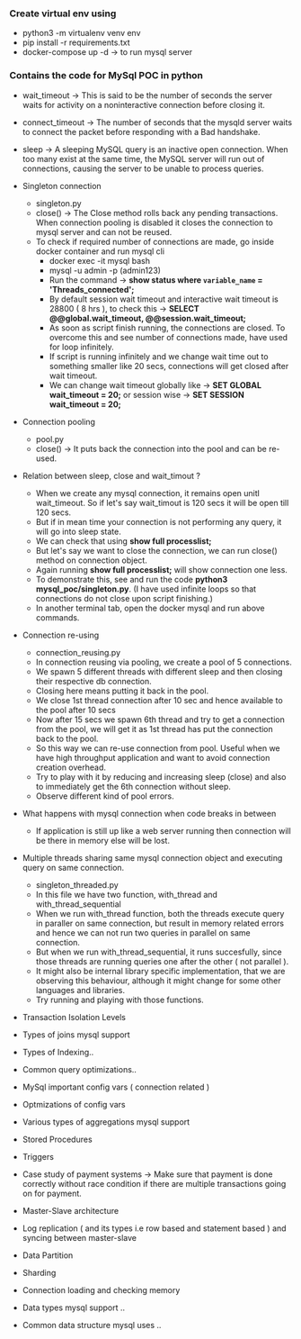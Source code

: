 ### Create virtual env using
- python3 -m virtualenv venv env
- pip install -r requirements.txt
- docker-compose up -d -> to run mysql server

### Contains the code for MySql POC in python

- wait_timeout -> This is said to be the number of seconds the server waits for activity on a noninteractive connection before closing it.
- connect_timeout -> The number of seconds that the mysqld server waits to connect the packet before responding with a Bad handshake.
- sleep -> A sleeping MySQL query is an inactive open connection. When too many exist at the same time, the MySQL server will run out of connections,
            causing the server to be unable to process queries.

- Singleton connection
    - singleton.py
    - close() -> The Close method rolls back any pending transactions. When connection pooling is disabled it closes the connection to mysql server and can not be reused.
    - To check if required number of connections are made, go inside docker container and run mysql cli
        - docker exec -it mysql bash
        - mysql -u admin -p (admin123)
        - Run the command -> **show status where `variable_name` = 'Threads_connected';**
        - By default session wait timeout and interactive wait timeout is 28800 ( 8 hrs ), to check this -> **SELECT @@global.wait_timeout, @@session.wait_timeout;**
        - As soon as script finish running, the connections are closed. To overcome this and see number of connections made, have used for loop infinitely.
        - If script is running infinitely and we change wait time out to something smaller like 20 secs, connections will get closed after wait timeout.
        - We can change wait timeout globally like -> **SET GLOBAL wait_timeout = 20;** or session wise -> **SET SESSION wait_timeout = 20;**
- Connection pooling
    - pool.py
    - close() -> It puts back the connection into the pool and can be re-used.
- Relation between sleep, close and wait_timout ?
    - When we create any mysql connection, it remains open unitl wait_timeout. So if let's say wait_timout is 120 secs it will be open till 120 secs.
    - But if in mean time your connection is not performing any query, it will go into sleep state.
    - We can check that using **show full processlist;**
    - But let's say we want to close the connection, we can run close() method on connection object.
    - Again running **show full processlist;** will show connection one less.
    - To demonstrate this, see and run the code **python3 mysql_poc/singleton.py**. (I have used infinite loops so that connections do not close upon script finishing.)
    - In another terminal tab, open the docker mysql and run above commands.
- Connection re-using
    - connection_reusing.py
    - In connection reusing via pooling, we create a pool of 5 connections.
    - We spawn 5 different threads with different sleep and then closing their respective db connection.
    - Closing here means putting it back in the pool.
    - We close 1st thread connection after 10 sec and hence available to the pool after 10 secs
    - Now after 15 secs we spawn 6th thread and try to get a connection from the pool, we will get it as 1st thread has put the connection back to the pool.
    - So this way we can re-use connection from pool. Useful when we have high throughput application and want to avoid connection creation overhead.
    - Try to play with it by reducing and increasing sleep (close) and also to immediately get the 6th connection without sleep.
    - Observe different kind of pool errors.
- What happens with mysql connection when code breaks in between
    - If application is still up like a web server running then connection will be there in memory else will be lost.
- Multiple threads sharing same mysql connection object and executing query on same connection.
    - singleton_threaded.py
    - In this file we have two function, with_thread and with_thread_sequential
    - When we run with_thread function, both the threads execute query in paraller on same connection, but result in memory related errors and hence we can not run two queries in parallel on same connection.
    - But when we run with_thread_sequential, it runs succesfully, since those threads are running queries one after the other ( not parallel ).
    - It might also be internal library specific implementation, that we are observing this behaviour, although it might change for some other languages and libraries.
    - Try running and playing with those functions.
- Transaction Isolation Levels
- Types of joins mysql support
- Types of Indexing..
- Common query optimizations..
- MySql important config vars ( connection related )
- Optmizations of config vars
- Various types of aggregations mysql support
- Stored Procedures
- Triggers
- Case study of payment systems -> Make sure that payment is done correctly without race condition if there are multiple transactions going on for payment.
- Master-Slave architecture
- Log replication ( and its types i.e row based and statement based ) and syncing between master-slave
- Data Partition
- Sharding
- Connection loading and checking memory
- Data types mysql support ..
- Common data structure mysql uses ..
